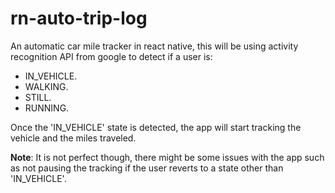 # rn-auto-trip-log
An automatic car mile tracker in react native, this will be using activity recognition API from google to detect if a user is:

- IN_VEHICLE.
- WALKING.
- STILL.
- RUNNING.

Once the 'IN_VEHICLE' state is detected, the app will start tracking the vehicle and the miles traveled.

**Note**: It is not perfect though, there might be some issues with the app such as not pausing the tracking if the user reverts to a state other than 'IN_VEHICLE'.


